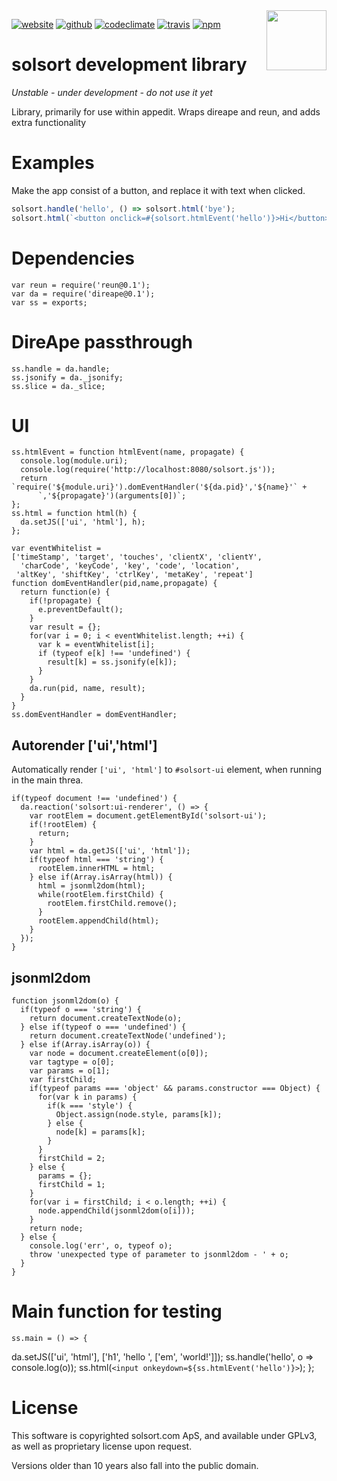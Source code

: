 <img src=https://solsort.solsort.com/icon.png width=96 height=96 align=right>

[![website](https://img.shields.io/badge/website-solsort.solsort.com-blue.svg)](https://solsort.solsort.com/) 
[![github](https://img.shields.io/badge/github-solsort/solsort-blue.svg)](https://github.com/solsort/solsort)
[![codeclimate](https://img.shields.io/codeclimate/github/solsort/solsort.svg)](https://codeclimate.com/github/solsort/solsort)
[![travis](https://img.shields.io/travis/solsort/solsort.svg)](https://travis-ci.org/solsort/solsort)
[![npm](https://img.shields.io/npm/v/solsort.svg)](https://www.npmjs.com/package/solsort)

# solsort development library

*Unstable - under development - do not use it yet*

Library, primarily for use within appedit. Wraps direape and reun, and adds extra functionality
# Examples

Make the app consist of a button, and replace it with text when clicked.

```javascript
solsort.handle('hello', () => solsort.html('bye');
solsort.html(`<button onclick=#{solsort.htmlEvent('hello')}>Hi</button>`);
```

# Dependencies

    var reun = require('reun@0.1');
    var da = require('direape@0.1');
    var ss = exports;
    
# DireApe passthrough
    
    ss.handle = da.handle;
    ss.jsonify = da._jsonify;
    ss.slice = da._slice;
    
# UI

    
    ss.htmlEvent = function htmlEvent(name, propagate) {
      console.log(module.uri);
      console.log(require('http://localhost:8080/solsort.js'));
      return `require('${module.uri}').domEventHandler('${da.pid}','${name}'` +
          `,'${propagate}')(arguments[0])`;
    };
    ss.html = function html(h) {
      da.setJS(['ui', 'html'], h);
    };
    
    var eventWhitelist =
    ['timeStamp', 'target', 'touches', 'clientX', 'clientY',
      'charCode', 'keyCode', 'key', 'code', 'location',
     'altKey', 'shiftKey', 'ctrlKey', 'metaKey', 'repeat']
    function domEventHandler(pid,name,propagate) {
      return function(e) {
        if(!propagate) {
          e.preventDefault();
        }
        var result = {};
        for(var i = 0; i < eventWhitelist.length; ++i) {
          var k = eventWhitelist[i];
          if (typeof e[k] !== 'undefined') {
            result[k] = ss.jsonify(e[k]);
          }
        }
        da.run(pid, name, result);
      }
    }
    ss.domEventHandler = domEventHandler;
    
## Autorender ['ui','html']

Automatically render `['ui', 'html']` to `#solsort-ui` element, when running in the main threa.
    
    if(typeof document !== 'undefined') {
      da.reaction('solsort:ui-renderer', () => {
        var rootElem = document.getElementById('solsort-ui');
        if(!rootElem) {
          return;
        }
        var html = da.getJS(['ui', 'html']);
        if(typeof html === 'string') {
          rootElem.innerHTML = html;
        } else if(Array.isArray(html)) {
          html = jsonml2dom(html);
          while(rootElem.firstChild) {
            rootElem.firstChild.remove();
          }
          rootElem.appendChild(html);
        }
      });
    }
    
## jsonml2dom

    function jsonml2dom(o) { 
      if(typeof o === 'string') {
        return document.createTextNode(o);
      } else if(typeof o === 'undefined') {
        return document.createTextNode('undefined');
      } else if(Array.isArray(o)) {
        var node = document.createElement(o[0]);
        var tagtype = o[0];
        var params = o[1];
        var firstChild;
        if(typeof params === 'object' && params.constructor === Object) {
          for(var k in params) {
            if(k === 'style') {
              Object.assign(node.style, params[k]);
            } else {
              node[k] = params[k];
            }
          }
          firstChild = 2;
        } else {
          params = {};
          firstChild = 1;
        }
        for(var i = firstChild; i < o.length; ++i) {
          node.appendChild(jsonml2dom(o[i]));
        }
        return node;
      } else {
        console.log('err', o, typeof o);
        throw 'unexpected type of parameter to jsonml2dom - ' + o;
      }
    }
    
# Main function for testing
    
    ss.main = () => {
da.setJS(['ui', 'html'], ['h1', 'hello ', ['em', 'world!']]);
      ss.handle('hello', o => console.log(o));
      ss.html(`<input onkeydown=${ss.htmlEvent('hello')}>`);
    };
    
# License

This software is copyrighted solsort.com ApS, and available under GPLv3, as well as proprietary license upon request.

Versions older than 10 years also fall into the public domain.

